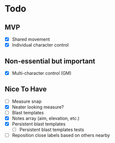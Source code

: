 # Todo

## MVP

- [x] Shared movement
- [x] Individual character control

## Non-essential but important

- [x] Multi-character control (GM)

## Nice To Have

- [ ] Measure snap
- [x] Neater looking measure?
- [ ] Blast templates
- [x] Notes array (aim, elevation, etc.)
- [x] Persistent blast templates
  - [ ] Persistent blast templates tests
- [ ] Reposition close labels based on others nearby

